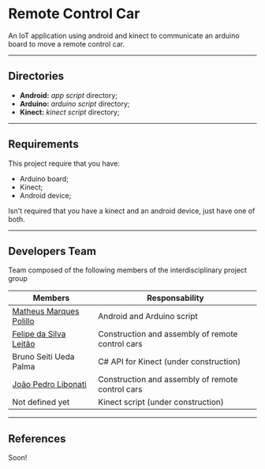 # Remote Control Car

An IoT application using android and kinect to communicate an arduino board to move a remote control car.

---

## Directories

- __Android:__ _app script_ directory;
- __Arduino:__ _arduino script_ directory;
- __Kinect:__ _kinect script_ directory;

---

## Requirements

This project require that you have:
- Arduino board;
- Kinect;
- Android device;

Isn't required that you have a kinect and an android device, just have one of both.

---

## Developers Team
Team composed of the following members of the interdisciplinary project group

Members | Responsability
------------ | -------------
[Matheus Marques Polillo](https://github.com/matheuspolillo) | Android and Arduino script
[Felipe da Silva Leitão](https://github.com/Fishermanzi) | Construction and assembly of remote control cars
Bruno Seiti Ueda Palma | C# API for Kinect (under construction)
[João Pedro Libonati](https://github.com/joaopedrolibonati) | Construction and assembly of remote control cars
Not defined yet | Kinect script (under construction)

---

## References

Soon!
